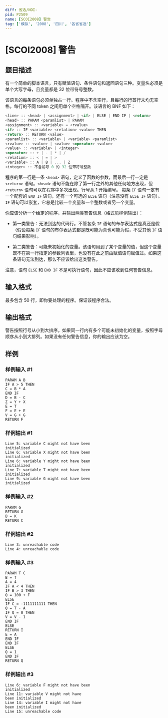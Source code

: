 ```yaml
---
diff: 省选/NOI-
pid: P2509
name: [SCOI2008] 警告
tag: ['模拟', '2008', '四川', '各省省选']
---
```

# [SCOI2008] 警告
## 题目描述

有一个简单的脚本语言，只有赋值语句、条件语句和返回语句三种。变量名必须是单个大写字母，且变量都是 $32$ 位带符号整数。

该语言的每条语句必须单独占一行。程序中不含空行，且每行的行首行末均无空格。每行的不同 token 之间用单个空格隔开。该语言的 BNF 如下：

```cpp
<line> :: <head> | <assignment> | <if> | ELSE | END IF | <return>
<head> :: PARAM <paramlist> | PARAM
<assignment> :: <variable> = <rvalue>
<if> :: IF <variable> <relation> <value> THEN
<return> :: RETURN <value>
<paramlist> :: <variable> | <variable> <paramlist>
<rvalue> :: <value> | <value> <operator> <value>
<value> :: <variable> | <integer>
<operator> :: + | - | * | /
<relation> :: < | = | >
<variable> :: A | B | ... | Z
<integer> :: 不含前导 0 的 32 位带符号整数
```
程序的第一行是一条 `<head>` 语句，定义了函数的参数，而最后一行一定是 `<return>` 语句。`<head>` 语句不能在除了第一行之外的其他任何地方出现，但 `<return>` 语句可以在程序中多次出现。行号从 $1$ 开始编号。
每条 `IF` 语句一定有一个配套的 `END IF` 语句，还有一个可选的 `ELSE` 语句（注意没有 `ELSE IF` 语句）。`IF` 语句可以嵌套，它总是比较一个变量和一个整数或者另一个变量。

你应该分析一个给定的程序，并输出两类警告信息（格式见样例输出）：

- 第一类警告：无法到达的代码行。不管各条 `IF` 语句的布尔表达式是真还是假（假设每条 `IF` 语句的布尔表达式都是既可能为真也可能为假，不受其他 `IF` 语句结果影响）。

- 第二类警告：可能未初始化的变量。该语句用到了某个变量的值，但这个变量既不在第一行指定的参数列表里，也没有在此之前由赋值语句赋值过。如果这条语句无法到达，那么不应该给出这类警告。

注意，语句 `ELSE` 和 `END IF` 不是可执行语句，因此不应该收到任何警告信息。

## 输入格式

最多包含 $50$ 行，即你要处理的程序。保证该程序合法。

## 输出格式

警告按照行号从小到大排序。如果同一行内有多个可能未初始化的变量，按照字母顺序从小到大排列。如果没有任何警告信息，你的输出应该为空。
## 样例

### 样例输入 #1
```
PARAM A B
IF A > 5 THEN
C = B * A
END IF
D = B - C
Z = Y + X
E = T
F = E + E
V = G + G
RETURN F
```
### 样例输出 #1
```
Line 5: variable C might not have been
initialized
Line 6: variable X might not have been
initialized
Line 6: variable Y might not have been
initialized
Line 7: variable T might not have been
initialized
Line 9: variable G might not have been
initialized
```
### 样例输入 #2
```
PARAM G
RETURN G
B = K
RETURN C
```
### 样例输出 #2
```
Line 3: unreachable code
Line 4: unreachable code
```
### 样例输入 #3
```
PARAM T C
B = T
A = 4
IF A < 4 THEN
IF B > 3 THEN
Q = 100 + F
ELSE
IF C = -1111111111 THEN
Q = T - A
IF Q = 0 THEN
V = V - 1
END IF
ELSE
RETURN I
E = A
END IF
END IF
ELSE
Q = 1
END IF
RETURN Q
```
### 样例输出 #3
```
Line 6: variable F might not have been
initialized
Line 11: variable V might not have
been initialized
Line 14: variable I might not have
been initialized
Line 15: unreachable code
```
